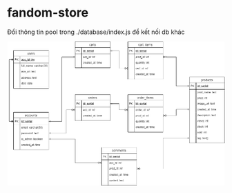 # fandom-store


Đổi thông tin pool trong ./database/index.js để kết nối db khác


![Drawing](../fandom-store.png)